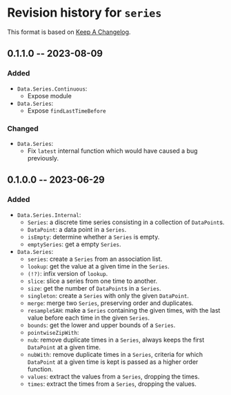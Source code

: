 # Revision history for `series`

This format is based on [Keep A Changelog](https://keepachangelog.com/en/1.0.0).

## 0.1.1.0 -- 2023-08-09

### Added

- `Data.Series.Continuous`:
  - Expose module
- `Data.Series`:
  - Expose `findLastTimeBefore`
  
### Changed

- `Data.Series`:
  - Fix `latest` internal function which would have caused a bug previously.

## 0.1.0.0 -- 2023-06-29

### Added

- `Data.Series.Internal`:
  - `Series`: a discrete time series consisting in a collection of `DataPoint`s.
  - `DataPoint`: a data point in a `Series`.
  - `isEmpty`: determine whether a `Series` is empty.
  - `emptySeries`: get a empty `Series`.
- `Data.Series`:
  - `series`: create a `Series` from an association list.
  - `lookup`: get the value at a given time in the `Series`.
  - `(!?)`: infix version of `lookup`.
  - `slice`: slice a series from one time to another.
  - `size`: get the number of `DataPoint`s in a `Series`.
  - `singleton`: create a `Series` with only the given `DataPoint`.
  - `merge`: merge two `Series`, preserving order and duplicates.
  - `resampleSAH`: make a `Series` containing the given times, with the last value before each time in the given `Series`.
  - `bounds`: get the lower and upper bounds of a `Series`.
  - `pointwiseZipWith`: 
  - `nub`: remove duplicate times in a `Series`, always keeps the first `DataPoint` at a given time.
  - `nubWith`: remove duplicate times in a `Series`, criteria for which `DataPoint` at a given time is kept is passed as a higher order function.
  - `values`: extract the values from a `Series`, dropping the times.
  - `times`: extract the times from a `Series`, dropping the values.
